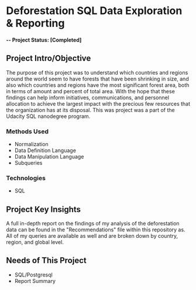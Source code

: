 # Deforestation SQL Data Exploration & Reporting


#### -- Project Status: [Completed]

## Project Intro/Objective
The purpose of this project was to understand which countries and regions around the world seem to have forests that have been shrinking in size, and also which countries and regions have the most significant forest area, both in terms of amount and percent of total area. With the hope that these findings can help inform initiatives, communications, and personnel allocation to achieve the largest impact with the precious few resources that the organization has at its disposal. This was project was a part of the Udacity SQL nanodegree program.


### Methods Used
* Normalization
* Data Definition Language
* Data Manipulation Language
* Subqueries

### Technologies
* SQL



## Project Key Insights
A full in-depth report on the findings of my analysis of the deforestation data can be found in the "Recommendations" file within this repository as. All of my queries are available as well and are broken down by country, region, and global level.

## Needs of This Project
- SQL/Postgresql
- Report Summary
